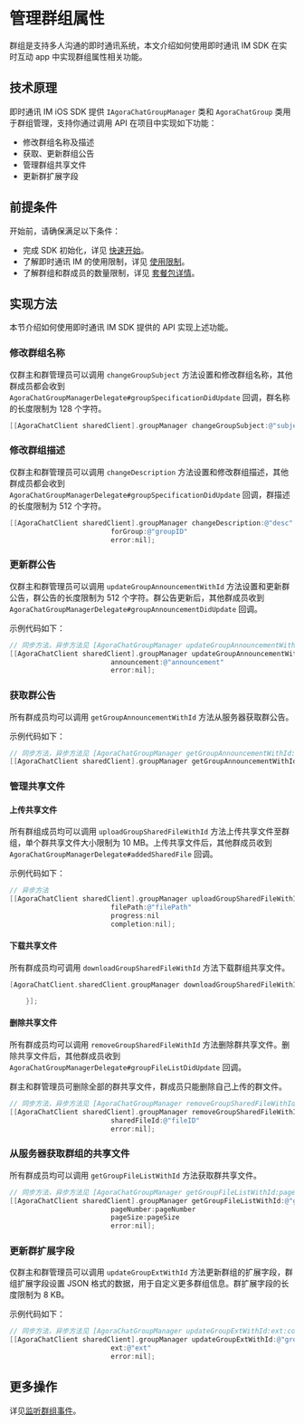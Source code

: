 # 管理群组属性

<Toc />

群组是支持多人沟通的即时通讯系统，本文介绍如何使用即时通讯 IM SDK 在实时互动 app 中实现群组属性相关功能。

## 技术原理

即时通讯 IM iOS SDK 提供 `IAgoraChatGroupManager` 类和 `AgoraChatGroup` 类用于群组管理，支持你通过调用 API 在项目中实现如下功能：

- 修改群组名称及描述
- 获取、更新群组公告
- 管理群组共享文件
- 更新群扩展字段

## 前提条件

开始前，请确保满足以下条件：

- 完成 SDK 初始化，详见 [快速开始](quickstart.html)。
- 了解即时通讯 IM 的使用限制，详见 [使用限制](limitation.html)。
- 了解群组和群成员的数量限制，详见 [套餐包详情](https://www.easemob.com/pricing/im)。

## 实现方法

本节介绍如何使用即时通讯 IM SDK 提供的 API 实现上述功能。

### 修改群组名称

仅群主和群管理员可以调用 `changeGroupSubject` 方法设置和修改群组名称，其他群成员都会收到 `AgoraChatGroupManagerDelegate#groupSpecificationDidUpdate` 回调，群名称的长度限制为 128 个字符。

```objectivec
[[AgoraChatClient sharedClient].groupManager changeGroupSubject:@"subject"];
```

### 修改群组描述

仅群主和群管理员可以调用 `changeDescription` 方法设置和修改群组描述，其他群成员都会收到 `AgoraChatGroupManagerDelegate#groupSpecificationDidUpdate` 回调，群描述的长度限制为 512 个字符。

```objectivec
[[AgoraChatClient sharedClient].groupManager changeDescription:@"desc"
                         forGroup:@"groupID"
                         error:nil];
```

### 更新群公告

仅群主和群管理员可以调用 `updateGroupAnnouncementWithId` 方法设置和更新群公告，群公告的长度限制为 512 个字符。群公告更新后，其他群成员收到 `AgoraChatGroupManagerDelegate#groupAnnouncementDidUpdate` 回调。

示例代码如下：

```objectivec
// 同步方法，异步方法见 [AgoraChatGroupManager updateGroupAnnouncementWithId:announcement:completion:]
[[AgoraChatClient sharedClient].groupManager updateGroupAnnouncementWithId:@"groupID"
                         announcement:@"announcement"
                         error:nil];
```

### 获取群公告

所有群成员均可以调用 `getGroupAnnouncementWithId` 方法从服务器获取群公告。

示例代码如下：

```objectivec
// 同步方法，异步方法见 [AgoraChatGroupManager getGroupAnnouncementWithId:completion:]
[[AgoraChatClient sharedClient].groupManager getGroupAnnouncementWithId:@"groupID" error:nil];
```

### 管理共享文件

#### 上传共享文件

所有群组成员均可以调用 `uploadGroupSharedFileWithId` 方法上传共享文件至群组，单个群共享文件大小限制为 10 MB。上传共享文件后，其他群成员收到 `AgoraChatGroupManagerDelegate#addedSharedFile` 回调。

示例代码如下：

```objectivec
// 异步方法
[[AgoraChatClient sharedClient].groupManager uploadGroupSharedFileWithId:@"groupID"
                         filePath:@"filePath"
                         progress:nil
                         completion:nil];
```

#### 下载共享文件

所有群成员均可调用 `downloadGroupSharedFileWithId` 方法下载群组共享文件。

```objectivec
[AgoraChatClient.sharedClient.groupManager downloadGroupSharedFileWithId:@"groupId" filePath:@"filePath" sharedFileId:@"fileId" progress:nil completion:^(AgoraChatGroup * _Nullable aGroup, AgoraChatError * _Nullable aError) {

    }];
```

#### 删除共享文件

所有群成员均可以调用 `removeGroupSharedFileWithId` 方法删除群共享文件。删除共享文件后，其他群成员收到 `AgoraChatGroupManagerDelegate#groupFileListDidUpdate` 回调。

群主和群管理员可删除全部的群共享文件，群成员只能删除自己上传的群文件。

```objectivec
// 同步方法，异步方法见 [AgoraChatGroupManager removeGroupSharedFileWithId:sharedFileId:completion:]
[[AgoraChatClient sharedClient].groupManager removeGroupSharedFileWithId:@"groupID"
                         sharedFileId:@"fileID"
                         error:nil];
```

### 从服务器获取群组的共享文件

所有群成员均可以调用 `getGroupFileListWithId` 方法获取群共享文件。

```objectivec
// 同步方法，异步方法见 [AgoraChatGroupManager getGroupFileListWithId:pageNumber:pageSize:completion:]
[[AgoraChatClient sharedClient].groupManager getGroupFileListWithId:@"groupID"
                         pageNumber:pageNumber
                         pageSize:pageSize
                         error:nil];
```

### 更新群扩展字段

仅群主和群管理员可以调用 `updateGroupExtWithId` 方法更新群组的扩展字段，群组扩展字段设置 JSON 格式的数据，用于自定义更多群组信息。群扩展字段的长度限制为 8 KB。

示例代码如下：

```objectivec
// 同步方法，异步方法见 [AgoraChatGroupManager updateGroupExtWithId:ext:completion:]
[[AgoraChatClient sharedClient].groupManager updateGroupExtWithId:@"groupID"
                         ext:@"ext"
                         error:nil];
```

## 更多操作

详见[监听群组事件](group_manage.html#监听群组事件)。

